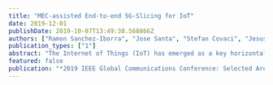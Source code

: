 ```yaml
---
title: "MEC-assisted End-to-end 5G-Slicing for IoT"
date: 2019-12-01
publishDate: 2019-10-07T13:49:38.568866Z
authors: ["Ramon Sanchez-Iborra", "Jose Santa", "Stefan Covaci", "Jesus Sanchez-Gomez", "Jorge Gallego-Madrid", "Antonio Fernando Skarmeta Gomez"]
publication_types: ["1"]
abstract: "The Internet of Things (IoT) has emerged as a key horizontal technology enabler within the 5G ecosystem, characterized by supporting the heterogeneity of end-devices, radio-access technologies, and services. Network slicing techniques allow to configure dedicated networks with assured resources to specific users or applications over a common physical infrastructure.This paper describes a novel end-to-end network slicing framework for IoT services in 5G systems, based on a Multi-Access Edge Computing (MEC) and central cloud architecture that permits the flexible and dynamic placement of micro-services encapsulated as Virtualized Network Functions (VNFs) along the end-to-end path. The critical analysis of the validation results highlights the performance and flexibility gains of our proposal. It allows deploying end-to-end slices over a number of participating domains in a very short time, it is able to isolate slices with guaranteed Quality of Service (QoS) parameters and shows great scalability in terms of number of connected end-devices and application services."
featured: false
publication: "*2019 IEEE Global Communications Conference: Selected Areas in Communications: Internet of Things (Globecom2019 SAC IoT)*"
---
```


